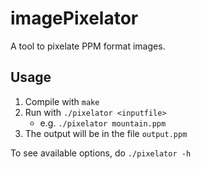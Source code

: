 # imagePixelator

A tool to pixelate PPM format images.

## Usage

1. Compile with `make`
2. Run with `./pixelator <inputfile>`
	* e.g. `./pixelator mountain.ppm`
3. The output will be in the file `output.ppm`

To see available options, do `./pixelator -h`
